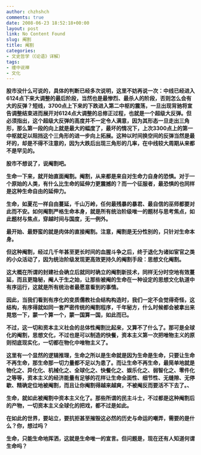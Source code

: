 ```yaml
---
author: chzhshch
comments: true
date: 2008-06-23 18:52:18+00:00
layout: post
link: No Content Found
slug: 阉割
title: 阉割
categories:
- 文史哲学（《论语》详解）
tags:
- 缠中说禅
- 文化
---
```


			

**股市没什么可说的，具体的判断已经多次说明，这里不妨再说一次：中线已经进入6124点下来大调整的最后阶段，当然也是最惨烈、最杀人的阶段，否则怎么会有大的反弹？短线，3700点上下来的下跌进入第二中枢的震荡，一旦出现背驰将宣告调整结束进而展开对6124点大调整的总修正过程，也就是一个超级大反弹。但必须指出，这个超级大反弹的高度并不一定令人满意，因为其形态一旦走出三角形，那么第一段的向上就是最大的幅度了，最坏的情况下，上次3300点上的第一中枢就足以阻挡这个三角形的进一步向上拓展。这种以时间换空间的反弹当然是最坏的，却是不得不注意的，因为大跌后出现三角形的几率，在中线较大周期从来都不是罕见的。**

**股市不想说了，说阉割吧。**

**生命一下来，就开始直面阉割。阉割，从来都是来自对生命力自身的恐惧。对于一个原始的人类，有什么比生命的延伸力更震撼的？而一个征服者，最恐惧的也同样是这种生命自由的延伸力。**

**生命，如夏花一样自由蔓延，千山万岭，任何最残暴的暴君、最自信的巫师都要对此而不安。如何阉割严格生命本身，就是所有统治阶级唯一的题材与思考焦点，如此题材与焦点，穿越时间与国度，无一例外。**

**最开始、最野蛮的就是肉体的直接阉割。注意，阉割是无分性别的，只针对生命本身。**

**但这种阉割，经过几千年甚至更长时间的血腥斗争之后，终于退化为诸如宦官之类的小众活动了，因为统治阶级发现更高效更持久的阉割手段：思想文化阉割。**

**这大概在所谓的封建社会确立后就同时确立的阉割新技术，同样无分时空地有效蔓延，而且更隐秘，阉人于生之始，让那些被阉的生命在一种设定的思想文化轨道中有序运行，这就是所有统治者最愿意看到的事情。**

**因此，当我们看到有序化的变质儒教社会结构构造时，我们一定不会觉得奇怪，这结构，有序得就如同一套严密传统的阉割程序，千年秘方，什么时候都会被拿出来晃悠一下，蒙一个算一个，蒙一国算一国，如此而已。**

**不过，这一切和资本主义社会的总体性阉割比起来，又算不了什么了。那可是全球化的阉割，思想文化，不过也是可以制造的快餐，资本主义第一次把唯物主义的原则彻底现实化，一切都在物化中唯物主义了。**

**这里有一个显然的逻辑推理，生命之所以是生命就是因为生命是生命，只要让生命不再生命，那生命那一切力量都不足以为患了。而让生命不再生命，最简单地就是物化之、异化化、机械化之、全球化之、快餐化之、娱乐化之、弱智化之、零件化之等等，资本主义的经济能量有足够的花样让生命全面性、细节性、无缝隙、无停歇、精确定位地被阉割，而且让你阉割得越来越爽，不被阉反而要活不下去了。、**

**生命，就如此被阉割中资本主义化了。那些所谓的民主斗士，不过都是这种阉割后的产物，一切资本主义全球化的把戏，都不过是如此。**

**在如此的世界，要站立，要抗拒甚至摧毁这必然的历史与命运的嘲弄，需要的是什么？你，想过吗？**

**生命，只能生命地挥洒，这就是生命唯一的宣言。但问题是，现在还有人知道何谓生命吗？**
